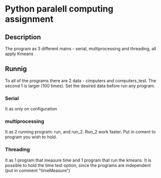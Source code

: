 # Python paralell computing assignment

## Description

The program as 3 different mains - serial, multiprocessing and threading, all apply Kmeans

## Runnig
To all of the programs there are 2 data - cimputers and computers_test. The second 1 is larger (100 times).
Set the desired data before run any program.

### Serial 
It as only on configuration
### multiprocessing
It as 2 running program: run, and run_2. Run_2 work faster. Put in coment to program you wish to hold.
### Threading
It as 1 program that measure time and 1 program that run the kmeans.
It is possible to hold the time test option, since the programs are independent (put in comment "timeMeasure")
